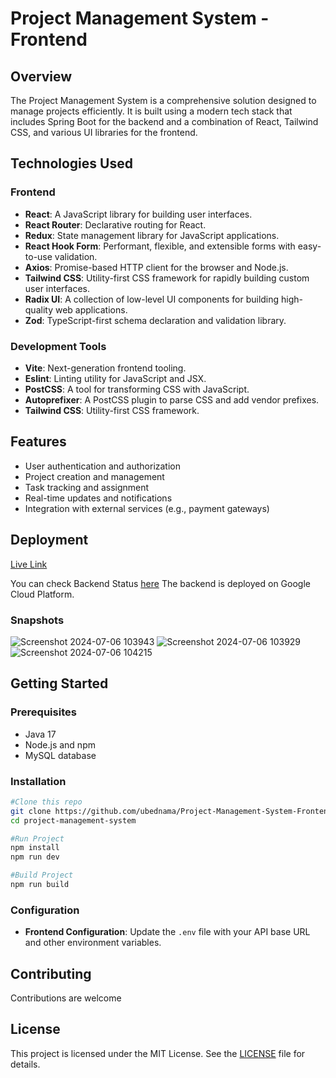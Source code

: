 # Project Management System - Frontend

## Overview

The Project Management System is a comprehensive solution designed to manage projects efficiently. It is built using a modern tech stack that includes Spring Boot for the backend and a combination of React, Tailwind CSS, and various UI libraries for the frontend.

## Technologies Used

### Frontend

- **React**: A JavaScript library for building user interfaces.
- **React Router**: Declarative routing for React.
- **Redux**: State management library for JavaScript applications.
- **React Hook Form**: Performant, flexible, and extensible forms with easy-to-use validation.
- **Axios**: Promise-based HTTP client for the browser and Node.js.
- **Tailwind CSS**: Utility-first CSS framework for rapidly building custom user interfaces.
- **Radix UI**: A collection of low-level UI components for building high-quality web applications.
- **Zod**: TypeScript-first schema declaration and validation library.

### Development Tools

- **Vite**: Next-generation frontend tooling.
- **Eslint**: Linting utility for JavaScript and JSX.
- **PostCSS**: A tool for transforming CSS with JavaScript.
- **Autoprefixer**: A PostCSS plugin to parse CSS and add vendor prefixes.
- **Tailwind CSS**: Utility-first CSS framework.

## Features

- User authentication and authorization
- Project creation and management
- Task tracking and assignment
- Real-time updates and notifications
- Integration with external services (e.g., payment gateways)

## Deployment

[Live Link](https://project-management-system-frontend-rho.vercel.app/)  

You can check Backend Status [here](https://decoded-path-436101-q8.el.r.appspot.com/auth/status)
The backend is deployed on Google Cloud Platform.

### Snapshots

![Screenshot 2024-07-06 103943](https://github.com/ubednama/project-management-system-frontend/assets/61332446/8083b117-78af-4c6f-a90f-74030f71b6c5)
![Screenshot 2024-07-06 103929](https://github.com/ubednama/project-management-system-frontend/assets/61332446/ad944980-4b7c-4b79-aebd-f67b161b25a5)
![Screenshot 2024-07-06 104215](https://github.com/ubednama/project-management-system-frontend/assets/61332446/9c882d2c-414f-4449-b693-dd3b86330ac5)

## Getting Started

### Prerequisites

- Java 17
- Node.js and npm
- MySQL database

### Installation

```sh
#Clone this repo
git clone https://github.com/ubednama/Project-Management-System-Frontend.git
cd project-management-system

#Run Project
npm install
npm run dev

#Build Project
npm run build
```

### Configuration

- **Frontend Configuration**:
    Update the `.env` file with your API base URL and other environment variables.

## Contributing

Contributions are welcome

## License

This project is licensed under the MIT License. See the [LICENSE](LICENSE) file for details.

